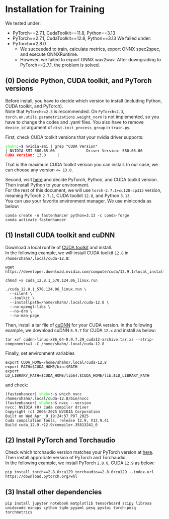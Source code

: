 # Installation for Training
We tested under:
- PyTorch==2.7.1, CudaToolkit==11.8, Python==3.13
- PyTorch==2.7.1, CudaToolkit==12.8, Python==3.13
We failed under:
- PyTorch==2.8.0
  - We succeeded to train, calculate metrics, export ONNX spec2spec, and execute ONNXRuntime.
  - However, we failed to export ONNX wav2wav. After downgrading to PyTorch==2.7.1, the problem is solved.

## (0) Decide Python, CUDA toolkit, and PyTorch versions
Before install, you have to decide which version to install (including Python, CUDA toolkit, and PyTorch).  
Note that `PyTorch>=2.3` is recommended. On `PyTorch<2.3`, `torch.nn.utils.parametrizations.weight_norm` is not implemented, so you have to change the codes and .yaml files. You also have to remove `device_id` argument of `dist.init_process_group` in `train.py`.  

First, check CUDA toolkit versions that your nvidia driver supports:
<pre><code><span style="color: #55FF55;font-weight: bold">shahn</span>:<span style="color: #5555FF;font-weight: bold">~</span>$ nvidia-smi | grep "CUDA Version"
| NVIDIA-SMI 580.65.06              Driver Version: 580.65.06      <span style="color: red;font-weight: bold">CUDA Version</span>: 13.0     |</code></pre>
That is the maximum CUDA toolkit version you can install. In our case, we can choose any version `<= 13.0`.  

Second, visit [here](https://download.pytorch.org/whl/torch/) and decide PyTorch, Python, and CUDA toolkit version.  
Then install Python to your environment.  
For the rest of this document, we will use `torch-2.7.1+cu128-cp313` version, meaning PyTorch `2.7.1`, CUDA toolkit `12.8`, and Python `3.13`.  
You can use your favorite environment manager. We use miniconda as below:
<pre><code>conda create -n fastenhancer python=3.13 -c conda-forge
conda activate fastenhancer</pre></code>

## (1) Install CUDA toolkit and cuDNN
Download a local runfile of [CUDA toolkit](https://developer.nvidia.com/cuda-toolkit-archive) and install.  
In the following example, we will install CUDA toolkit `12.8` in `/home/shahn/.local/cuda-12.8`:
<pre><code>wget https://developer.download.nvidia.com/compute/cuda/12.9.1/local_installers/cuda_12.8.1_570.124.06_linux.run

chmod +x cuda_12.8.1_570.124.06_linux.run

./cuda_12.8.1_570.124.06_linux.run \
  --silent \
  --toolkit \
  --installpath=/home/shahn/.local/cuda-12.8 \
  --no-opengl-libs \
  --no-drm \
  --no-man-page</code></pre></code>
Then, install a tar file of [cuDNN](https://developer.nvidia.com/rdp/cudnn-archive) for your CUDA version. In the following example, we download cuDNN `8.9.7` for CUDA `12.x` and install as below:
<pre><code>tar xvf cudnn-linux-x86_64-8.9.7.29_cuda12-archive.tar.xz --strip-components=1 -C /home/shahn/.local/cuda-12.8</code></pre>

Finally, set environment variables
<pre><code>export CUDA_HOME=/home/shahn/.local/cuda-12.8
export PATH=$CUDA_HOME/bin:$PATH
export LD_LIBRARY_PATH=$CUDA_HOME/lib64:$CUDA_HOME/lib:$LD_LIBRARY_PATH</code></pre>
and check:
<pre><code>(fastenhancer) <span style="color: #55FF55;font-weight: bold">shahn</span>:<span style="color: #5555FF;font-weight: bold">~</span>$ which nvcc
/home/shahn/.local/cuda-12.8/bin/nvcc
(fastenhancer) <span style="color: #55FF55;font-weight: bold">shahn</span>:<span style="color: #5555FF;font-weight: bold">~</span>$ nvcc --version
nvcc: NVIDIA (R) Cuda compiler driver
Copyright (c) 2005-2025 NVIDIA Corporation
Built on Wed_Apr__9_19:24:57_PDT_2025
Cuda compilation tools, release 12.9, V12.9.41
Build cuda_12.9.r12.9/compiler.35813241_0</code></pre>

## (2) Install PyTorch and Torchaudio
Check which torchaudio version matches your PyTorch version at [here](https://pytorch.org/audio/stable/installation.html#compatibility-matrix).  
Then install approriate version of PyTorch and Torchaudio.  
In the following example, we install PyTorch `2.8.0`, CUDA `12.9` as below:
<pre><code>pip install torch==2.8.0+cu129 torchaudio==2.8.0+cu129 --index-url https://download.pytorch.org/whl</code></pre>

## (3) Install other dependencies
<pre><code>pip install jupyter notebook matplotlib tensorboard scipy librosa unidecode einops cython tqdm pyyaml pesq pystoi torch-pesq torchmetrics</code></pre>